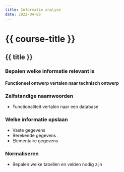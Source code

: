 ```yaml
---
title: Informatie analyse
date: 2022-04-05
---
```


# {{ course-title }}

## {{ title }}
### Bepalen welke informatie relevant is
#### Functioneel ontwerp vertalen naar technisch ontwerp


### Zelfstandige naamwoorden
* Functionaliteit vertalen naar een database

### Welke informatie opslaan
* Vaste gegevens
* Berekende gegevens
* Elementaire gegevens

### Normaliseren
* Bepalen welke tabellen en velden nodig zijn
